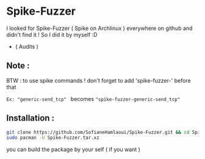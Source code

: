 # Spike-Fuzzer
I looked for Spike-Fuzzer ( Spike on Archlinux ) everywhere on github and didn't find it ! So I did it by myself :D 
+ ( Audits )
## Note :

BTW : to use spike commands ! don't forget to add 'spike-fuzzer-' before that 

`Ex: "generic-send_tcp" ` becomes  `"spike-fuzzer-generic-send_tcp" `

## Installation :
```sh
git clone https://github.com/SofianeHamlaoui/Spike-Fuzzer.git && cd Spike-Fuzzer
sudo pacman -U Spike-Fuzzer.tar.xz 
```
you can build the package by your self ( if you want ) 
